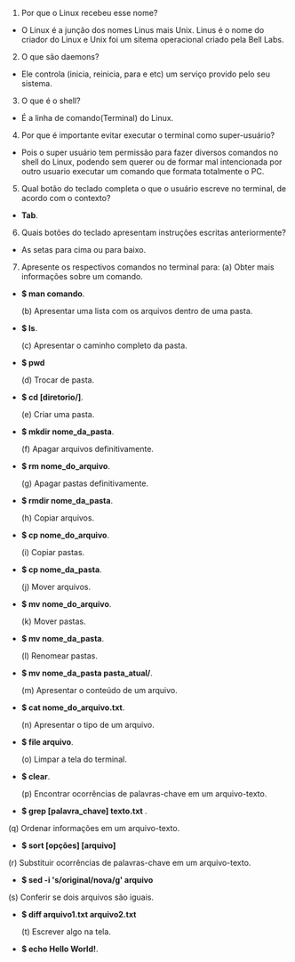 1. Por que o Linux recebeu esse nome?
- O Linux é a junção dos nomes Linus mais Unix. Linus é o nome do criador do
Linux e Unix foi um sitema operacional criado pela Bell Labs.
2. O que são daemons?
- Ele controla (inicia, reinicia, para e etc) um serviço provido pelo seu sistema.
3. O que é o shell?
- É a linha de comando(Terminal) do Linux.
4. Por que é importante evitar executar o terminal como super-usuário?
- Pois o super usuário tem permissão para fazer diversos comandos no shell do Linux,
podendo sem querer ou de formar mal intencionada por outro usuario executar um comando
que formata totalmente o PC.
5. Qual botão do teclado completa o que o usuário escreve no terminal, de acordo com o contexto?
- **Tab**.
6. Quais botões do teclado apresentam instruções escritas anteriormente?
- As setas para cima ou para baixo.
7. Apresente os respectivos comandos no terminal para:
  (a) Obter mais informações sobre um comando.

- **$ man comando**.

  (b) Apresentar uma lista com os arquivos dentro de uma pasta.
- **$ ls**.

  (c) Apresentar o caminho completo da pasta.
- **$ pwd**

  (d) Trocar de pasta.
- **$ cd [diretorio/]**.

  (e) Criar uma pasta.
- **$ mkdir nome_da_pasta**.

  (f) Apagar arquivos definitivamente.
- **$ rm nome_do_arquivo**.

  (g) Apagar pastas definitivamente.
- **$ rmdir nome_da_pasta**.

  (h) Copiar arquivos.
- **$ cp nome_do_arquivo**.

  (i) Copiar pastas.
- **$ cp nome_da_pasta**.

  (j) Mover arquivos.
- **$ mv nome_do_arquivo**.

  (k) Mover pastas.
- **$ mv nome_da_pasta**.

  (l) Renomear pastas.
- **$ mv nome_da_pasta pasta_atual/**.

  (m) Apresentar o conteúdo de um arquivo.
- **$ cat nome_do_arquivo.txt**.

  (n) Apresentar o tipo de um arquivo.
- **$ file arquivo**.

  (o) Limpar a tela do terminal.
- **$ clear**.

  (p) Encontrar ocorrências de palavras-chave em um arquivo-texto.
-  **$ grep [palavra_chave] texto.txt** .

  (q) Ordenar informações em um arquivo-texto.
-  **$ sort [opções] [arquivo]**

  (r) Substituir ocorrências de palavras-chave em um arquivo-texto.
-  **$ sed -i 's/original/nova/g' arquivo**

  (s) Conferir se dois arquivos são iguais.
- **$ diff arquivo1.txt arquivo2.txt**

  (t) Escrever algo na tela.
- **$ echo Hello World!**.
